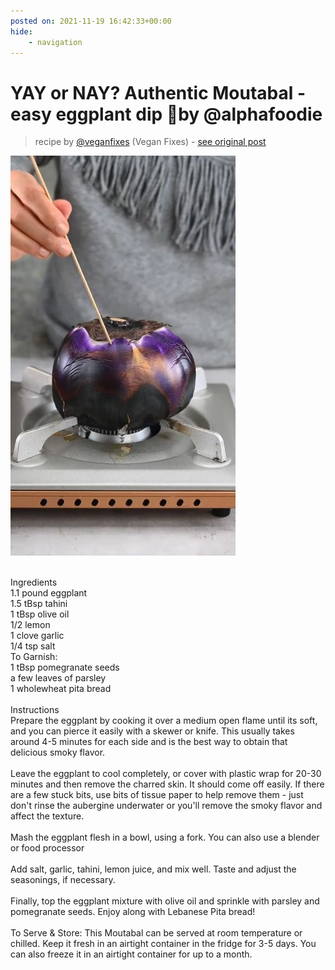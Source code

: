 ```yaml
---
posted on: 2021-11-19 16:42:33+00:00
hide:
    - navigation
---
```


# YAY or NAY? Authentic Moutabal - easy eggplant dip 🤩by @alphafoodie 

> recipe by [@veganfixes](https://www.instagram.com/veganfixes/) 
(Vegan Fixes) - [see original post](https://instagram.com/p/CWdupNPDd1Z)

![](../img/veganfixes_19-11-2021_1611.png)

\
Ingredients\
1.1 pound eggplant\
1.5 tBsp tahini\
1 tBsp olive oil\
1/2 lemon\
1 clove garlic\
1/4 tsp salt\
To Garnish:\
1 tBsp pomegranate seeds\
a few leaves of parsley\
1 wholewheat pita bread \
\
Instructions\
Prepare the eggplant by cooking it over a medium open flame until its soft, and you can pierce it easily with a skewer or knife. This usually takes around 4-5 minutes for each side and is the best way to obtain that delicious smoky flavor.\
\
Leave the eggplant to cool completely, or cover with plastic wrap for 20-30 minutes and then remove the charred skin. It should come off easily. If there are a few stuck bits, use bits of tissue paper to help remove them - just don't rinse the aubergine underwater or you'll remove the smoky flavor and affect the texture.\
\
Mash the eggplant flesh in a bowl, using a fork. You can also use a blender or food processor\
 \
Add salt, garlic, tahini, lemon juice, and mix well. Taste and adjust the seasonings, if necessary.\
\
Finally, top the eggplant mixture with olive oil and sprinkle with parsley and pomegranate seeds. Enjoy along with Lebanese Pita bread!\
\
To Serve & Store: This Moutabal can be served at room temperature or chilled. Keep it fresh in an airtight container in the fridge for 3-5 days. You can also freeze it in an airtight container for up to a month. 